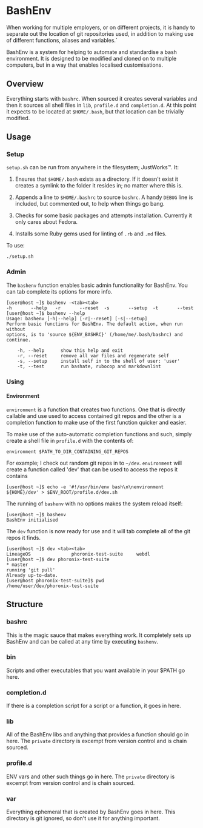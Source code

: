 # BashEnv

When working for multiple employers, or on different projects, it is handy to
separate out the location of git repositories used, in addition to making use
of different functions, aliases and variables.`

BashEnv is a system for helping to automate and standardise a bash environment.
It is designed to be modified and cloned on to multiple computers, but in a way
that enables localised customisations.

## Overview

Everything starts with `bashrc`. When sourced it creates several variables and
then it sources all shell files in `lib`, `profile.d` and `completion.d`. At
this point it expects to be located at `$HOME/.bash`, but that location can be
trivially modified.

## Usage

### Setup

`setup.sh` can be run from anywhere in the filesystem; JustWorks™. It:

1. Ensures that `$HOME/.bash` exists as a directory. If it doesn't exist it
    creates a symlink to the folder it resides in; no matter where this is.

1. Appends a line to `$HOME/.bashrc` to source `bashrc`. A handy `DEBUG` line is
    included, but commented out, to help when things go bang.

1. Checks for some basic packages and attempts installation. Currently it only
    cares about Fedora.

1. Installs some Ruby gems used for linting of `.rb` and `.md` files.

To use:

```
./setup.sh
```

### Admin

The `bashenv` function enables basic admin functionality for BashEnv. You can
tab complete its options for more info.

```
[user@host ~]$ bashenv -<tab><tab>
-h       --help   -r       --reset  -s       --setup  -t       --test
[user@host ~]$ bashenv --help
Usage: bashenv [-h|--help] [-r|--reset] [-s|--setup]
Perform basic functions for BashEnv. The default action, when run without
options, is to 'source ${ENV_BASHRC}' (/home/me/.bash/bashrc) and continue.

    -h, --help      show this help and exit
    -r, --reset     remove all var files and regenerate self
    -s, --setup     install self in to the shell of user: 'user'
    -t, --test      run bashate, rubocop and markdownlint
```

### Using

#### Environment

`environment` is a function that creates two functions. One that is directly
callable and use used to access contained git repos and the other is a
completion function to make use of the first function quicker and easier.

To make use of the auto-automatic completion functions and such, simply create
a shell file in `profile.d` with the contents of:

```
environment $PATH_TO_DIR_CONTAINING_GIT_REPOS
```

For example; I check out random git repos in to `~/dev`. `environment` will
create a function called 'dev' that can be used to access the repos it contains

```
[user@host ~]$ echo -e '#!/usr/bin/env bash\n\nenvironment ${HOME}/dev' > $ENV_ROOT/profile.d/dev.sh
```

The running of `bashenv` with no options makes the system reload itself:

```
[user@host ~]$ bashenv
BashEnv initialised
```

The `dev` function is now ready for use and it will tab complete all of the git
repos it finds.

```
[user@host ~]$ dev <tab><tab>
LineageOS               phoronix-test-suite     webdl
[user@host ~]$ dev phoronix-test-suite
* master
running 'git pull'
Already up-to-date.
[user@host phoronix-test-suite]$ pwd
/home/user/dev/phoronix-test-suite
```

## Structure

### bashrc

This is the magic sauce that makes everything work. It completely sets up
BashEnv and can be called at any time by executing `bashenv`.

### bin

Scripts and other executables that you want available in your $PATH go here.

### completion.d

If there is a completion script for a script or a function, it goes in here.

### lib

All of the BashEnv libs and anything that provides a function should go in
here. The `private` directory is excempt from version control and is chain
sourced.

### profile.d

ENV vars and other such things go in here. The `private` directory is excempt
from version control and is chain sourced.

### var

Everything ephemeral that is created by BashEnv goes in here. This directory
is git ignored, so don't use it for anything important.

